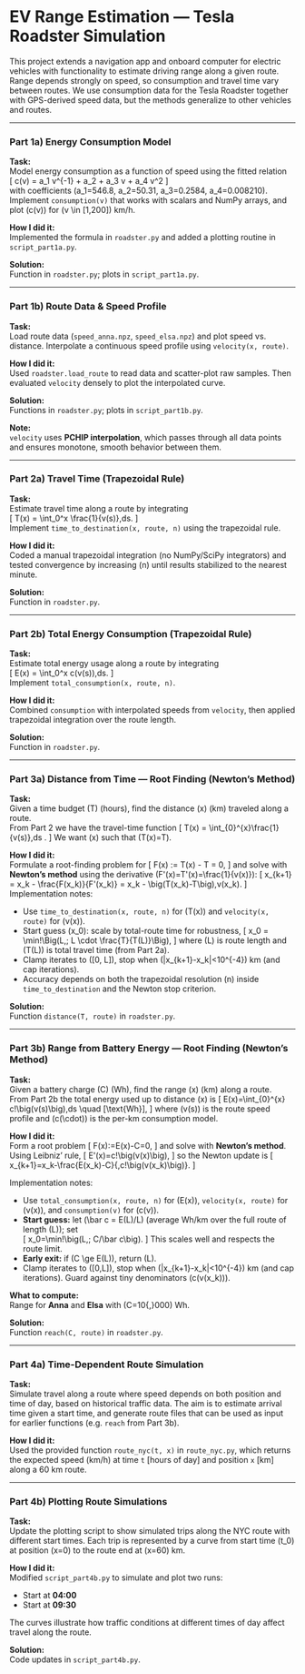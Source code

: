 # EV Range Estimation — Tesla Roadster Simulation

This project extends a navigation app and onboard computer for electric vehicles with functionality to estimate driving range along a given route. Range depends strongly on speed, so consumption and travel time vary between routes. We use consumption data for the Tesla Roadster together with GPS-derived speed data, but the methods generalize to other vehicles and routes.

---

### Part 1a) Energy Consumption Model

**Task:**  
Model energy consumption as a function of speed using the fitted relation  
\[
c(v) = a_1 v^{-1} + a_2 + a_3 v + a_4 v^2
\]  
with coefficients \(a_1=546.8, a_2=50.31, a_3=0.2584, a_4=0.008210\).  
Implement `consumption(v)` that works with scalars and NumPy arrays, and plot \(c(v)\) for \(v \in [1,200]\) km/h.

**How I did it:**  
Implemented the formula in `roadster.py` and added a plotting routine in `script_part1a.py`.

**Solution:**  
Function in `roadster.py`; plots in `script_part1a.py`.

---

### Part 1b) Route Data & Speed Profile

**Task:**  
Load route data (`speed_anna.npz`, `speed_elsa.npz`) and plot speed vs. distance. Interpolate a continuous speed profile using `velocity(x, route)`.

**How I did it:**  
Used `roadster.load_route` to read data and scatter-plot raw samples. Then evaluated `velocity` densely to plot the interpolated curve.

**Solution:**  
Functions in `roadster.py`; plots in `script_part1b.py`.

**Note:**  
`velocity` uses **PCHIP interpolation**, which passes through all data points and ensures monotone, smooth behavior between them.

---

### Part 2a) Travel Time (Trapezoidal Rule)

**Task:**  
Estimate travel time along a route by integrating  
\[
T(x) = \int_0^x \frac{1}{v(s)}\,ds.
\]  
Implement `time_to_destination(x, route, n)` using the trapezoidal rule.

**How I did it:**  
Coded a manual trapezoidal integration (no NumPy/SciPy integrators) and tested convergence by increasing \(n\) until results stabilized to the nearest minute.

**Solution:**  
Function in `roadster.py`.

---

### Part 2b) Total Energy Consumption (Trapezoidal Rule)

**Task:**  
Estimate total energy usage along a route by integrating  
\[
E(x) = \int_0^x c(v(s))\,ds.
\]  
Implement `total_consumption(x, route, n)`.

**How I did it:**  
Combined `consumption` with interpolated speeds from `velocity`, then applied trapezoidal integration over the route length.

**Solution:**  
Function in `roadster.py`.

---

### Part 3a) Distance from Time — Root Finding (Newton’s Method)

**Task:**  
Given a time budget \(T\) (hours), find the distance \(x\) (km) traveled along a route.  
From Part 2 we have the travel-time function
\[
T(x) = \int_{0}^{x}\frac{1}{v(s)}\,ds .
\]
We want \(x\) such that \(T(x)=T\).

**How I did it:**  
Formulate a root-finding problem for
\[
F(x) := T(x) - T = 0,
\]
and solve with **Newton’s method** using the derivative \(F'(x)=T'(x)=\frac{1}{v(x)}\):
\[
x_{k+1} = x_k - \frac{F(x_k)}{F'(x_k)}
        = x_k - \big(T(x_k)-T\big)\,v(x_k).
\]
Implementation notes:
- Use `time_to_destination(x, route, n)` for \(T(x)\) and `velocity(x, route)` for \(v(x)\).
- Start guess \(x_0\): scale by total-route time for robustness,
  \[
  x_0 = \min\!\Big(L,\; L \cdot \frac{T}{T(L)}\Big),
  \]
  where \(L\) is route length and \(T(L)\) is total travel time (from Part 2a).
- Clamp iterates to \([0, L]\), stop when \(|x_{k+1}-x_k|<10^{-4}\) km (and cap iterations).
- Accuracy depends on both the trapezoidal resolution \(n\) inside `time_to_destination` and the Newton stop criterion.

**Solution:**  
Function `distance(T, route)` in `roadster.py`.

---

### Part 3b) Range from Battery Energy — Root Finding (Newton’s Method)

**Task:**  
Given a battery charge \(C\) (Wh), find the range \(x\) (km) along a route.  
From Part 2b the total energy used up to distance \(x\) is
\[
E(x)=\int_{0}^{x} c\!\big(v(s)\big)\,ds \quad [\text{Wh}],
\]
where \(v(s)\) is the route speed profile and \(c(\cdot)\) is the per-km consumption model.

**How I did it:**  
Form a root problem
\[
F(x):=E(x)-C=0,
\]
and solve with **Newton’s method**. Using Leibniz’ rule,
\[
E'(x)=c\!\big(v(x)\big),
\]
so the Newton update is
\[
x_{k+1}=x_k-\frac{E(x_k)-C}{\,c\!\big(v(x_k)\big)}.
\]

Implementation notes:
- Use `total_consumption(x, route, n)` for \(E(x)\), `velocity(x, route)` for \(v(x)\), and `consumption(v)` for \(c(v)\).
- **Start guess:** let \(\bar c = E(L)/L\) (average Wh/km over the full route of length \(L\)); set  
  \[
  x_0=\min\!\big(L,\; C/\bar c\big).
  \]
  This scales well and respects the route limit.
- **Early exit:** if \(C \ge E(L)\), return \(L\).
- Clamp iterates to \([0,L]\), stop when \(|x_{k+1}-x_k|<10^{-4}\) km (and cap iterations). Guard against tiny denominators \(c(v(x_k))\).

**What to compute:**  
Range for **Anna** and **Elsa** with \(C=10{,}000\) Wh.

**Solution:**  
Function `reach(C, route)` in `roadster.py`.

---

### Part 4a) Time-Dependent Route Simulation

**Task:**  
Simulate travel along a route where speed depends on both position and time of day, based on historical traffic data. The aim is to estimate arrival time given a start time, and generate route files that can be used as input for earlier functions (e.g. `reach` from Part 3b).

**How I did it:**  
Used the provided function `route_nyc(t, x)` in `route_nyc.py`, which returns the expected speed (km/h) at time `t` [hours of day] and position `x` [km] along a 60 km route.

---

### Part 4b) Plotting Route Simulations

**Task:**  
Update the plotting script to show simulated trips along the NYC route with different start times. Each trip is represented by a curve from start time \(t_0\) at position \(x=0\) to the route end at \(x=60\) km.

**How I did it:**  
Modified `script_part4b.py` to simulate and plot two runs:
- Start at **04:00**
- Start at **09:30**

The curves illustrate how traffic conditions at different times of day affect travel along the route.

**Solution:**  
Code updates in `script_part4b.py`.



